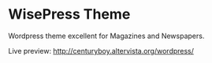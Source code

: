 # WisePress Theme

Wordpress theme excellent for Magazines and Newspapers.

Live preview: http://centuryboy.altervista.org/wordpress/
